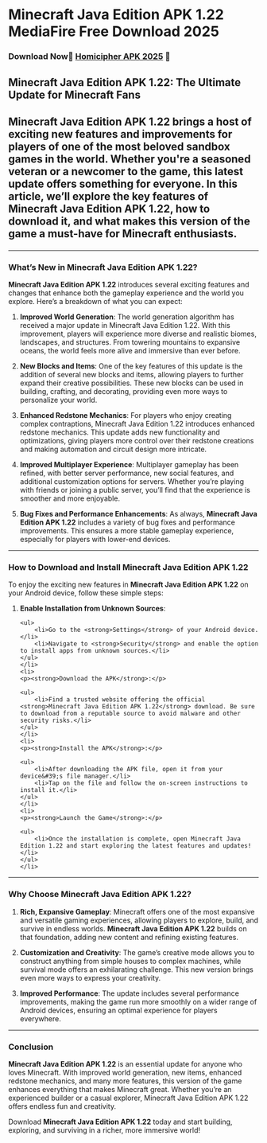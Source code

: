 # Minecraft Java Edition APK 1.22 MediaFire Free Download 2025
### Download Now📱 [Homicipher APK 2025](https://apkmia.com/minecraft-java-edition/) 📱

<h2>Minecraft Java Edition APK 1.22: The Ultimate Update for Minecraft Fans<h2>


<p><strong>Minecraft Java Edition APK 1.22</strong> brings a host of exciting new features and improvements for players of one of the most beloved sandbox games in the world. Whether you&#39;re a seasoned veteran or a newcomer to the game, this latest update offers something for everyone. In this article, we&rsquo;ll explore the key features of <strong>Minecraft Java Edition APK 1.22</strong>, how to download it, and what makes this version of the game a must-have for Minecraft enthusiasts.</p>

<hr />
<h3>What&rsquo;s New in Minecraft Java Edition APK 1.22?</h3>

<p><strong>Minecraft Java Edition APK 1.22</strong> introduces several exciting features and changes that enhance both the gameplay experience and the world you explore. Here&rsquo;s a breakdown of what you can expect:</p>

<ol>
	<li>
	<p><strong>Improved World Generation</strong>: The world generation algorithm has received a major update in Minecraft Java Edition 1.22. With this improvement, players will experience more diverse and realistic biomes, landscapes, and structures. From towering mountains to expansive oceans, the world feels more alive and immersive than ever before.</p>
	</li>
	<li>
	<p><strong>New Blocks and Items</strong>: One of the key features of this update is the addition of several new blocks and items, allowing players to further expand their creative possibilities. These new blocks can be used in building, crafting, and decorating, providing even more ways to personalize your world.</p>
	</li>
	<li>
	<p><strong>Enhanced Redstone Mechanics</strong>: For players who enjoy creating complex contraptions, Minecraft Java Edition 1.22 introduces enhanced redstone mechanics. This update adds new functionality and optimizations, giving players more control over their redstone creations and making automation and circuit design more intricate.</p>
	</li>
	<li>
	<p><strong>Improved Multiplayer Experience</strong>: Multiplayer gameplay has been refined, with better server performance, new social features, and additional customization options for servers. Whether you&rsquo;re playing with friends or joining a public server, you&rsquo;ll find that the experience is smoother and more enjoyable.</p>
	</li>
	<li>
	<p><strong>Bug Fixes and Performance Enhancements</strong>: As always, <strong>Minecraft Java Edition APK 1.22</strong> includes a variety of bug fixes and performance improvements. This ensures a more stable gameplay experience, especially for players with lower-end devices.</p>
	</li>
</ol>

<hr />
<h3>How to Download and Install Minecraft Java Edition APK 1.22</h3>

<p>To enjoy the exciting new features in <strong>Minecraft Java Edition APK 1.22</strong> on your Android device, follow these simple steps:</p>

<ol>
	<li>
	<p><strong>Enable Installation from Unknown Sources</strong>:</p>

	<ul>
		<li>Go to the <strong>Settings</strong> of your Android device.</li>
		<li>Navigate to <strong>Security</strong> and enable the option to install apps from unknown sources.</li>
	</ul>
	</li>
	<li>
	<p><strong>Download the APK</strong>:</p>

	<ul>
		<li>Find a trusted website offering the official <strong>Minecraft Java Edition APK 1.22</strong> download. Be sure to download from a reputable source to avoid malware and other security risks.</li>
	</ul>
	</li>
	<li>
	<p><strong>Install the APK</strong>:</p>

	<ul>
		<li>After downloading the APK file, open it from your device&#39;s file manager.</li>
		<li>Tap on the file and follow the on-screen instructions to install it.</li>
	</ul>
	</li>
	<li>
	<p><strong>Launch the Game</strong>:</p>

	<ul>
		<li>Once the installation is complete, open Minecraft Java Edition 1.22 and start exploring the latest features and updates!</li>
	</ul>
	</li>
</ol>

<hr />
<h3>Why Choose Minecraft Java Edition APK 1.22?</h3>

<ol>
	<li>
	<p><strong>Rich, Expansive Gameplay</strong>: Minecraft offers one of the most expansive and versatile gaming experiences, allowing players to explore, build, and survive in endless worlds. <strong>Minecraft Java Edition APK 1.22</strong> builds on that foundation, adding new content and refining existing features.</p>
	</li>
	<li>
	<p><strong>Customization and Creativity</strong>: The game&rsquo;s creative mode allows you to construct anything from simple houses to complex machines, while survival mode offers an exhilarating challenge. This new version brings even more ways to express your creativity.</p>
	</li>
	<li>
	<p><strong>Improved Performance</strong>: The update includes several performance improvements, making the game run more smoothly on a wider range of Android devices, ensuring an optimal experience for players everywhere.</p>
	</li>
</ol>

<hr />
<h3>Conclusion</h3>

<p><strong>Minecraft Java Edition APK 1.22</strong> is an essential update for anyone who loves Minecraft. With improved world generation, new items, enhanced redstone mechanics, and many more features, this version of the game enhances everything that makes Minecraft great. Whether you&rsquo;re an experienced builder or a casual explorer, Minecraft Java Edition APK 1.22 offers endless fun and creativity.</p>

<p>Download <strong>Minecraft Java Edition APK 1.22</strong> today and start building, exploring, and surviving in a richer, more immersive world!</p>

